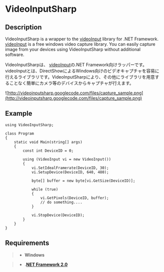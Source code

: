 # VideoInputSharp #

## Description ##
VideoInputSharp is a wrapper to the [videoInput](http://muonics.net/school/spring05/videoInput/) library for .NET Framework. [videoInput](http://muonics.net/school/spring05/videoInput/) is a free windows video capture library. You can easily capture image from your devices using VideoInputSharp without additional software.

VideoInputSharpは、 [videoInput](http://muonics.net/school/spring05/videoInput/)の.NET Framework向けラッパーです。videoInputとは、DirectShowによるWindows向けのビデオキャプチャを容易に行えるライブラリです。VideoInputSharpにより、その他にライブラリを用意することなく簡単にカメラ等のデバイスからキャプチャが行えます。

![http://videoinputsharp.googlecode.com/files/capture_sample.png](http://videoinputsharp.googlecode.com/files/capture_sample.png)

## Example ##
```
using VideoInputSharp;

class Program
{
    static void Main(string[] args)
    {
        const int DeviceID = 0;

        using (VideoInput vi = new VideoInput())
        {
            vi.SetIdealFramerate(DeviceID, 30);
            vi.SetupDevice(DeviceID, 640, 480);

            byte[] buffer = new byte[vi.GetSize(DeviceID)];

            while (true)
            {
                vi.GetPixels(DeviceID, buffer);
                // do something....
            }

            vi.StopDevice(DeviceID);
        }
    }
}
```

## Requirements ##
> + **Windows**

> + **.[NET Framework 2.0](http://www.microsoft.com/downloads/details.aspx?familyid=333325FD-AE52-4E35-B531-508D977D32A6)**